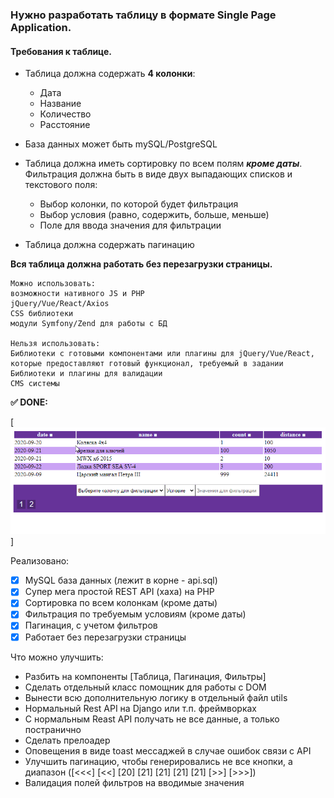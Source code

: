 ### Нужно разработать таблицу в формате Single Page Application.

#### **Требования к таблице.**


* Таблица должна содержать **4 колонки**: 
  - Дата
  - Название
  - Количество
  - Расстояние


* База данных может быть mySQL/PostgreSQL
* Таблица должна иметь сортировку по всем полям _**кроме даты**_. 
Фильтрация должна быть в виде двух выпадающих списков и текстового поля:
    - Выбор колонки, по которой будет фильтрация
    - Выбор условия (равно, содержить, больше, меньше)
    - Поле для ввода значения для фильтрации
* Таблица должна содержать пагинацию


**Вся таблица должна работать без перезагрузки страницы.**

    Можно использовать:
    возможности нативного JS и PHP
    jQuery/Vue/React/Axios
    CSS библиотеки
    модули Symfony/Zend для работы с БД
    
    Нельзя использовать:
    Библиотеки с готовыми компонентами или плагины для jQuery/Vue/React, которые предоставляют готовый функционал, требуемый в задании
    Библиотеки и плагины для валидации
    CMS системы



**✅ DONE:** 

[![table](./img/table.gif)]

Реализовано:

 - [x] MySQL база данных (лежит в корне - api.sql)
 - [x] Супер мега простой REST API (хаха) на PHP
 - [x] Сортировка по всем колонкам (кроме даты)
 - [x] Фильтрация по требуемым условиям (кроме даты)
 - [x] Пагинация, с учетом фильтров
 - [x] Работает без перезагрузки страницы

Что можно улучшить:

- Разбить на компоненты [Таблица, Пагинация, Фильтры]
- Сделать отдельный класс помощник для работы с DOM
- Вынести всю дополнительную логику в отдельный файл utils
- Нормальный Rest API на Django или т.п. фреймворках
- С нормальным Reast API получать не все данные, а только постранично
- Сделать прелоадер
- Оповещения в виде toast мессаджей в случае ошибок связи с API
- Улучшить пагинацию, чтобы генерировались не все кнопки, а диапазон ([<<<] [<<] [20] [21] [21] [21] [21] [>>] [>>>])
- Валидация полей фильтров на вводимые значения
